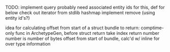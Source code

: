 TODO:
implement query
    probably need associated entity ids for this, def for below
    check out iterator from stdlib hashmap
implement remove (using entity id's?)



idea for calculating offset from start of a struct bundle to return:
comptime-only func in ArchetypeGen, before struct return
take index
return number
number is number of bytes offset from start of bundle, calc'd w/ inline for over
    type information
